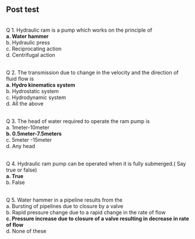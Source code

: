 ## Post test
<br>
 Q 1. Hydraulic ram is a pump which works on the principle of<br>
<b>a. Water hammer</b><br>
b. Hydraulic press<br>
c. Reciprocating action<br>
d.  Centrifugal action<br><br>

Q 2. The transmission due to change in the velocity and the direction of fluid flow is<br>
<b>a. Hydro kinematics system</b><br>
b.  Hydrostatic system<br>
c. Hydrodynamic system<br>
d. All the above<br><br>

Q 3. The head of water required to operate the ram pump is<br>
a. 1meter-10meter<br>
<b>b. 0.5meter-7.5meters</b><br>
c. 5meter -15meter<br>
d. Any head<br><br>

Q 4. Hydraulic ram pump can be operated when it is fully submerged.( Say true or false)<br>
<b>a. True</b><br>
b. False<br><br>

Q 5. Water hammer in a pipeline results from the<br>
a. Bursting of pipelines due to closure by a valve<br>
b. Rapid pressure change due to a rapid change in the rate of flow<br>
<b>c. Pressure increase due to closure of a valve resulting in decrease in rate of flow</b><br>
d. None of these<br><br>
